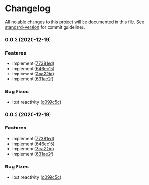 # Changelog

All notable changes to this project will be documented in this file. See [standard-version](https://github.com/conventional-changelog/standard-version) for commit guidelines.

### 0.0.3 (2020-12-19)


### Features

* implement ([77381ed](https://github.com/iendeavor/vue-composition-ui-lib/commit/77381ed6f1a0e66ecc46460372c6f254cfcdac51))
* implement ([646ec15](https://github.com/iendeavor/vue-composition-ui-lib/commit/646ec15f97ccc9f8e4cbaecda4f122e1b77b0fb1))
* implement ([3ca22fd](https://github.com/iendeavor/vue-composition-ui-lib/commit/3ca22fda545384d0f38bcf7dde65e268352a784b))
* implement ([631ae2f](https://github.com/iendeavor/vue-composition-ui-lib/commit/631ae2ff2f8bc8a88846daa27c22d2b8660763c7))


### Bug Fixes

* lost reactivity ([c099c5c](https://github.com/iendeavor/vue-composition-ui-lib/commit/c099c5cf368bf5812c5d3c182a281f29fd2d3ca3))

### 0.0.2 (2020-12-19)


### Features

* implement ([77381ed](https://github.com/iendeavor/vue-composition-ui-lib/commit/77381ed6f1a0e66ecc46460372c6f254cfcdac51))
* implement ([646ec15](https://github.com/iendeavor/vue-composition-ui-lib/commit/646ec15f97ccc9f8e4cbaecda4f122e1b77b0fb1))
* implement ([3ca22fd](https://github.com/iendeavor/vue-composition-ui-lib/commit/3ca22fda545384d0f38bcf7dde65e268352a784b))
* implement ([631ae2f](https://github.com/iendeavor/vue-composition-ui-lib/commit/631ae2ff2f8bc8a88846daa27c22d2b8660763c7))


### Bug Fixes

* lost reactivity ([c099c5c](https://github.com/iendeavor/vue-composition-ui-lib/commit/c099c5cf368bf5812c5d3c182a281f29fd2d3ca3))
